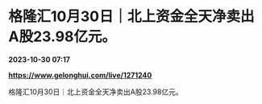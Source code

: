 # 格隆汇10月30日｜北上资金全天净卖出A股23.98亿元。

**2023-10-30 07:17**

**https://www.gelonghui.com/live/1271240**

格隆汇10月30日｜北上资金全天净卖出A股23.98亿元。